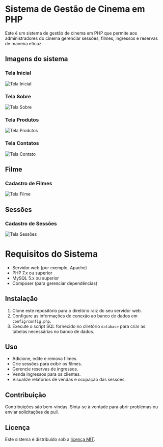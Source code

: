 # Sistema de Gestão de Cinema em PHP

Este é um sistema de gestão de cinema em PHP que permite aos administradores do cinema gerenciar sessões, filmes, ingressos e reservas de maneira eficaz.

## Imagens do sistema

### Tela Inicial
![Tela Inicial](https://raw.githubusercontent.com/DevSntosx71/Sistema-de-gestao-cinema/main/img/Index.png)

### Tela Sobre
![Tela Sobre](https://raw.githubusercontent.com/DevSntosx71/Sistema-de-gestao-cinema/main/img/sobre.png)

### Tela Produtos
![Tela Produtos](https://raw.githubusercontent.com/DevSntosx71/Sistema-de-gestao-cinema/main/img/produtos.png)

### Tela Contatos
![Tela Contato](https://raw.githubusercontent.com/DevSntosx71/Sistema-de-gestao-cinema/main/img/contato.png)

## Filme

### Cadastro de Filmes
![Tela Filme](https://raw.githubusercontent.com/DevSntosx71/Sistema-de-gestao-cinema/main/img/cadastroFilme.png)

## Sessões

### Cadastro de Sessões
![Tela Sessões](https://raw.githubusercontent.com/DevSntosx71/Sistema-de-gestao-cinema/main/img/CadastroSessoes.png)

# Requisitos do Sistema

- Servidor web (por exemplo, Apache)
- PHP 7.x ou superior
- MySQL 5.x ou superior
- Composer (para gerenciar dependências)

## Instalação

1. Clone este repositório para o diretório raiz do seu servidor web.
2. Configure as informações de conexão ao banco de dados em `config/config.php`.
3. Execute o script SQL fornecido no diretório `database` para criar as tabelas necessárias no banco de dados.

## Uso

- Adicione, edite e remova filmes.
- Crie sessões para exibir os filmes.
- Gerencie reservas de ingressos.
- Venda ingressos para os clientes.
- Visualize relatórios de vendas e ocupação das sessões.

## Contribuição

Contribuições são bem-vindas. Sinta-se à vontade para abrir problemas ou enviar solicitações de pull.

## Licença

Este sistema é distribuído sob a [licença MIT](LICENSE).